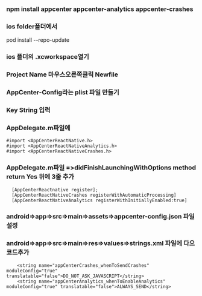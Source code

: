 ### npm install appcenter appcenter-analytics appcenter-crashes
### ios folder폴더에서
 pod install --repo-update
### ios 폴더의 .xcworkspace열기
### Project Name 마우스오른쪽클릭 Newfile
### AppCenter-Config라는 plist 파일 만들기
### Key String 입력
### AppDelegate.m파일에 
```
#import <AppCenterReactNative.h>
#import <AppCenterReactNativeAnalytics.h>
#import <AppCenterReactNativeCrashes.h>
```
### AppDelegate.m파일 =>didFinishLaunchingWithOptions method return Yes 위에 3줄 추가
```
  [AppCenterReactnative register];
  [AppCenterReactNativeCrashes registerWithAutomaticProcessing]
  [AppCenterReactNativeAnalytics registerWithInitiallyEnabled:true]
```


### android=>app=>src=>main=>assets=>appcenter-config.json 파일설정

### android=>app=>src=>main=>res=>values=>strings.xml 파일에 다으코드추가
```
    <string name="appCenterCrashes_whenToSendCrashes" moduleConfig="true" translatable="false">DO_NOT_ASK_JAVASCRIPT</string>
    <string name="appCenterAnalytics_whenToEnableAnalytics" moduleConfig="true" translatable="false">ALWAYS_SEND</string>

```
